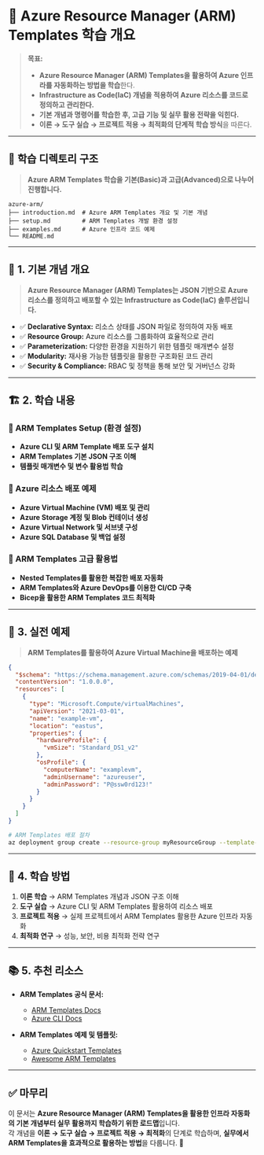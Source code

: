 # 📂 Azure Resource Manager (ARM) Templates 학습 개요

> **목표:**  
> - **Azure Resource Manager (ARM) Templates을 활용하여 Azure 인프라를 자동화하는 방법을 학습**한다.  
> - **Infrastructure as Code(IaC) 개념을 적용하여 Azure 리소스를 코드로 정의하고 관리한다.**  
> - **기본 개념과 명령어를 학습한 후, 고급 기능 및 실무 활용 전략을 익힌다.**  
> - **이론 → 도구 실습 → 프로젝트 적용 → 최적화의 단계적 학습 방식**을 따른다.  

---

## 📂 **학습 디렉토리 구조**  
> **Azure ARM Templates 학습을 기본(Basic)과 고급(Advanced)으로 나누어 진행합니다.**  

```
azure-arm/
├── introduction.md  # Azure ARM Templates 개요 및 기본 개념
├── setup.md         # ARM Templates 개발 환경 설정
├── examples.md      # Azure 인프라 코드 예제
└── README.md
```

---

## 📖 **1. 기본 개념 개요**
> **Azure Resource Manager (ARM) Templates는 JSON 기반으로 Azure 리소스를 정의하고 배포할 수 있는 Infrastructure as Code(IaC) 솔루션입니다.**

- ✅ **Declarative Syntax:** 리소스 상태를 JSON 파일로 정의하여 자동 배포  
- ✅ **Resource Group:** Azure 리소스를 그룹화하여 효율적으로 관리  
- ✅ **Parameterization:** 다양한 환경을 지원하기 위한 템플릿 매개변수 설정  
- ✅ **Modularity:** 재사용 가능한 템플릿을 활용한 구조화된 코드 관리  
- ✅ **Security & Compliance:** RBAC 및 정책을 통해 보안 및 거버넌스 강화  

---

## 🏗 **2. 학습 내용**
### 📌 ARM Templates Setup (환경 설정)
- **Azure CLI 및 ARM Template 배포 도구 설치**
- **ARM Templates 기본 JSON 구조 이해**
- **템플릿 매개변수 및 변수 활용법 학습**

### 📌 Azure 리소스 배포 예제
- **Azure Virtual Machine (VM) 배포 및 관리**
- **Azure Storage 계정 및 Blob 컨테이너 생성**
- **Azure Virtual Network 및 서브넷 구성**
- **Azure SQL Database 및 백업 설정**

### 📌 ARM Templates 고급 활용법
- **Nested Templates를 활용한 복잡한 배포 자동화**
- **ARM Templates와 Azure DevOps를 이용한 CI/CD 구축**
- **Bicep을 활용한 ARM Templates 코드 최적화**

---

## 🚀 **3. 실전 예제**
> **ARM Templates를 활용하여 Azure Virtual Machine을 배포하는 예제**

```json
{
  "$schema": "https://schema.management.azure.com/schemas/2019-04-01/deploymentTemplate.json#",
  "contentVersion": "1.0.0.0",
  "resources": [
    {
      "type": "Microsoft.Compute/virtualMachines",
      "apiVersion": "2021-03-01",
      "name": "example-vm",
      "location": "eastus",
      "properties": {
        "hardwareProfile": {
          "vmSize": "Standard_DS1_v2"
        },
        "osProfile": {
          "computerName": "examplevm",
          "adminUsername": "azureuser",
          "adminPassword": "P@ssw0rd123!"
        }
      }
    }
  ]
}
```

```sh
# ARM Templates 배포 절차
az deployment group create --resource-group myResourceGroup --template-file template.json
```

---

## 🎯 **4. 학습 방법**
1. **이론 학습** → ARM Templates 개념과 JSON 구조 이해  
2. **도구 실습** → Azure CLI 및 ARM Templates 활용하여 리소스 배포  
3. **프로젝트 적용** → 실제 프로젝트에서 ARM Templates 활용한 Azure 인프라 자동화  
4. **최적화 연구** → 성능, 보안, 비용 최적화 전략 연구  

---

## 📚 **5. 추천 리소스**
- **ARM Templates 공식 문서:**  
  - [ARM Templates Docs](https://learn.microsoft.com/en-us/azure/azure-resource-manager/templates/overview)  
  - [Azure CLI Docs](https://learn.microsoft.com/en-us/cli/azure/)  

- **ARM Templates 예제 및 템플릿:**  
  - [Azure Quickstart Templates](https://github.com/Azure/azure-quickstart-templates)  
  - [Awesome ARM Templates](https://github.com/Azure/awesome-azure-templates)  

---

## ✅ **마무리**
이 문서는 **Azure Resource Manager (ARM) Templates을 활용한 인프라 자동화의 기본 개념부터 실무 활용까지 학습하기 위한 로드맵**입니다.  
각 개념을 **이론 → 도구 실습 → 프로젝트 적용 → 최적화**의 단계로 학습하며, **실무에서 ARM Templates을 효과적으로 활용하는 방법**을 다룹니다. 🚀